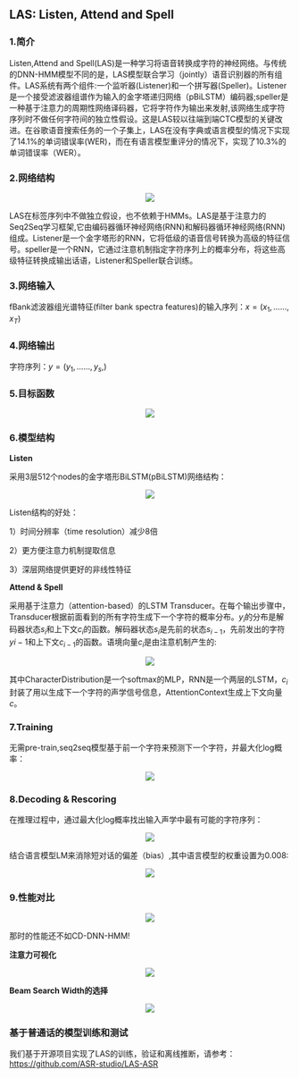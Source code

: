 
## LAS: Listen, Attend and Spell

<!-- https://blog.csdn.net/u013010473/article/details/104469263 -->
<!-- https://github.com/jx1100370217/LAS_Tensorflow_jack.git -->
<!-- https://github.com/jackaduma/LAS_Mandarin_PyTorch -->
<!-- https://github.com/kaituoxu/Listen-Attend-Spell -->

### 1.简介

Listen,Attend and Spell(LAS)是一种学习将语音转换成字符的神经网络。与传统的DNN-HMM模型不同的是，LAS模型联合学习（jointly）语音识别器的所有组件。LAS系统有两个组件:一个监听器(Listener)和一个拼写器(Speller)。Listener是一个接受滤波器组谱作为输入的金字塔递归网络（pBiLSTM）编码器;speller是一种基于注意力的周期性网络译码器，它将字符作为输出来发射,该网络生成字符序列时不做任何字符间的独立性假设。这是LAS较以往端到端CTC模型的关键改进。在谷歌语音搜索任务的一个子集上，LAS在没有字典或语言模型的情况下实现了14.1%的单词错误率(WER)，而在有语言模型重评分的情况下，实现了10.3%的单词错误率（WER）。

### 2.网络结构

<div align=center>
    <img src="zh-cn/img/ch5/p1.png"  /> 
</div>

LAS在标签序列中不做独立假设，也不依赖于HMMs。LAS是基于注意力的Seq2Seq学习框架,它由编码器循环神经网络(RNN)和解码器循环神经网络(RNN)组成。Listener是一个金字塔形的RNN，它将低级的语音信号转换为高级的特征信号。speller是一个RNN，它通过注意机制指定字符序列上的概率分布，将这些高级特征转换成输出话语，Listener和Speller联合训练。


### 3.网络输入

fBank滤波器组光谱特征(filter bank spectra features)的输入序列：$x = (x_1,……,x_T )$


### 4.网络输出

字符序列：$y = (y_1,……,y_s,)$

### 5.目标函数

<div align=center>
    <img src="zh-cn/img/ch5/p2.png"  /> 
</div>

### 6.模型结构

**Listen**

采用3层512个nodes的金字塔形BiLSTM(pBiLSTM)网络结构：

<div align=center>
    <img src="zh-cn/img/ch5/p3.png"  /> 
</div>

Listen结构的好处：

1）时间分辨率（time resolution）减少8倍

2）更方便注意力机制提取信息

3）深层网络提供更好的非线性特征


**Attend & Spell**

采用基于注意力（attention-based）的LSTM Transducer。在每个输出步骤中，Transducer根据前面看到的所有字符生成下一个字符的概率分布。$y_i$的分布是解码器状态$s_i$和上下文$c_i$的函数。解码器状态$s_i$是先前的状态$s_{i-1}$，先前发出的字符$y{i-1}$和上下文$c_{i-1}$的函数。语境向量$c_i$是由注意机制产生的:

<div align=center>
    <img src="zh-cn/img/ch5/p4.png"  /> 
</div>

其中CharacterDistribution是一个softmax的MLP，RNN是一个两层的LSTM，$c_i$封装了用以生成下一个字符的声学信号信息，AttentionContext生成上下文向量$c$。


### 7.Training

无需pre-train,seq2seq模型基于前一个字符来预测下一个字符，并最大化log概率：

<div align=center>
    <img src="zh-cn/img/ch5/p5.png"  /> 
</div>


### 8.Decoding & Rescoring

在推理过程中，通过最大化log概率找出输入声学中最有可能的字符序列：

<div align=center>
    <img src="zh-cn/img/ch5/p6.png"  /> 
</div>

结合语言模型LM来消除短对话的偏差（bias）,其中语言模型的权重设置为$0.008$:

<div align=center>
    <img src="zh-cn/img/ch5/p7.png"  /> 
</div>


### 9.性能对比

<div align=center>
    <img src="zh-cn/img/ch5/p8.png"  /> 
</div>

那时的性能还不如CD-DNN-HMM!

**注意力可视化**

<div align=center>
    <img src="zh-cn/img/ch5/p9.png"  /> 
</div>

**Beam Search Width的选择**

<div align=center>
    <img src="zh-cn/img/ch5/p10.png"  /> 
</div>


### 基于普通话的模型训练和测试

我们基于开源项目实现了LAS的训练，验证和离线推断，请参考：<https://github.com/ASR-studio/LAS-ASR>
